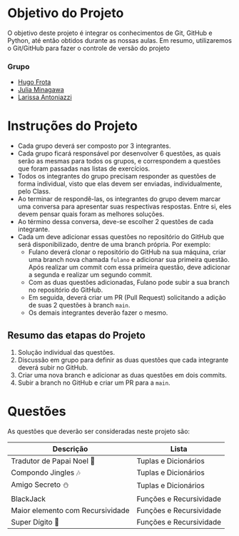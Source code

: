 # Objetivo do Projeto

O objetivo deste projeto é integrar os conhecimentos de Git, GitHub e Python, até então obtidos durante as nossas aulas. Em resumo, utilizaremos o Git/GitHub para fazer o controle de versão do projeto

### Grupo
* [Hugo Frota](https://github.com/hugoffrota) 
* [Julia Minagawa](https://github.com/JuliaMinagawa) 
* [Larissa Antoniazzi](https://github.com/larantoniazzi) 

# Instruções do Projeto

- Cada grupo deverá ser composto por 3 integrantes.
- Cada grupo ficará responsável por desenvolver 6 questões, as quais serão as mesmas para todos os grupos, e correspondem a questões que foram passadas nas listas de exercícios.
- Todos os integrantes do grupo precisam responder as questões de forma individual, visto que elas devem ser enviadas, individualmente, pelo Class.
- Ao terminar de respondê-las, os integrantes do grupo devem marcar uma conversa para apresentar suas respectivas respostas. Entre si, eles devem pensar quais foram as melhores soluções.
- Ao término dessa conversa, deve-se escolher 2 questões de cada integrante.
- Cada um deve adicionar essas questões no repositório do GitHub que será disponibilizado, dentre de uma branch própria. Por exemplo:
    - Fulano deverá clonar o repositório do GitHub na sua máquina, criar uma branch nova chamada `fulano` e adicionar sua primeira questão. Após realizar um commit com essa primeira questão, deve adicionar a segunda e realizar um segundo commit.
    - Com as duas questões adicionadas, Fulano pode subir a sua branch no repositório do GitHub.
    - Em seguida, deverá criar um PR (Pull Request) solicitando a adição de suas 2 questões à branch `main`.
    - Os demais integrantes deverão fazer o mesmo.

## Resumo das etapas do Projeto

1. Solução individual das questões.
2. Discussão em grupo para definir as duas questões que cada integrante deverá subir no GitHub.
3. Criar uma nova branch e adicionar as duas questões em dois commits.
4. Subir a branch no GitHub e criar um PR para a `main`.

# Questões

As questões que deverão ser consideradas neste projeto são:

| Descrição | Lista |
| --- | --- |
| Tradutor de Papai Noel 🎅 | Tuplas e Dicionários |
| Compondo Jingles 🎶 | Tuplas e Dicionários |
| Amigo Secreto ⛄ | Tuplas e Dicionários |
| BlackJack | Funções e Recursividade |
| Maior elemento com Recursividade | Funções e Recursividade |
| Super Dígito 🤔 | Funções e Recursividade |
